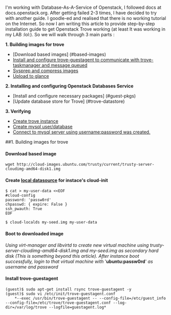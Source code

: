 I'm working with Database-As-A-Service of Openstack, I followed docs at docs.openstack.org. After getting failed 2-3 times, I have decided to try with another guide. I goodle-ed and realised that there is no working tutorial on the Internet. So now I am writing this article to provide step-by-step installation guide to get Openstack Trove working (at least It was working in my LAB :lol:). So we will walk through 3 main parts :

**1. Building images for trove**
* [Download based images] (#based-images)
* [Install and configure trove-guestagent to communicate with trove-taskmanager and message queued](#trove-guestagent)
* [Sysprep and compress images](#sysprep)
* [Upload to glance](#upload-to-glance)
	
**2. Installing and configuring Openstack Databases Service**
* [Install and configure necessary packages] (#guest-pkgs)
* [Update database store for Trove] (#trove-datastore)

**3. Verifying**
* [Create trove instance](#create-trove-instance)
* [Create mysql user/database](#create-mysql-user-db)
* [Connect to mysql server using username:password was created.](#connect-mysql)

<a name="based-images"></a>
##1. Building images for trove
#### Download based image
```
wget http://cloud-images.ubuntu.com/trusty/current/trusty-server-cloudimg-amd64-disk1.img
```

#### Create [local datasource](https://help.ubuntu.com/community/UEC/Images#Ubuntu_Cloud_Guest_images_on_12.04_LTS_.28Precise.29_and_beyond_using_NoCloud) for instace's cloud-init
```
$ cat > my-user-data <<EOF
#cloud-config
password: 'passw0rd'
chpasswd: { expire: False }
ssh_pwauth: True
EOF

$ cloud-localds my-seed.img my-user-data
```

#### Boot to downloaded image
*Using virt-manager and libvirtd to create new virtual machine using trusty-server-cloudimg-amd64-disk1.img and my-seed.img as secondary hard disk (This is something beyond this article). After instance boot successfully, login to that virtual machine with* '**ubuntu:passw0rd**' *as username and password*

<a name="trove-guestagent"></a>
#### Install trove-guestagent 
```
(guest)$ sudo apt-get install rsync trove-guestagent -y
(guest)$ sudo vi /etc/init/trove-guestagent.conf
	*--exec /usr/bin/trove-guestagent -- --config-file=/etc/guest_info --config-file=/etc/trove/trove-guestagent.conf --log-dir=/var/log/trove --logfile=guestagent.log*
```

